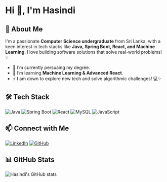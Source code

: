 # Hi 👋, I'm Hasindi

## 🚀 About Me
I'm a passionate **Computer Science undergraduate** from Sri Lanka, with a keen interest in tech stacks like **Java, Spring Boot, React, and Machine Learning**. I love building software solutions that solve real-world problems! 💡

- 🔭 I’m currently persuaing my degree.
- 🌱 I’m learning **Machine Learning & Advanced React**.
- ⚡ I am down to explore new tech and solve algorithmic challenges! 💻✨

## 🛠️ Tech Stack
![Java](https://img.shields.io/badge/Java-ED8B00?style=for-the-badge&logo=java&logoColor=white)
![Spring Boot](https://img.shields.io/badge/Spring%20Boot-6DB33F?style=for-the-badge&logo=spring-boot&logoColor=white)
![React](https://img.shields.io/badge/React-20232A?style=for-the-badge&logo=react&logoColor=61DAFB)
![MySQL](https://img.shields.io/badge/MySQL-00000F?style=for-the-badge&logo=mysql&logoColor=white)
![JavaScript](https://img.shields.io/badge/JavaScript-F7DF1E?style=for-the-badge&logo=javascript&logoColor=black)

## 📫 Connect with Me
[![LinkedIn](https://img.shields.io/badge/LinkedIn-blue?style=for-the-badge&logo=linkedin)](YOUR_LINKEDIN_URL)
[![GitHub](https://img.shields.io/badge/GitHub-black?style=for-the-badge&logo=github)](https://github.com/hasindi1230)

## 📊 GitHub Stats
![Hasindi's GitHub stats](https://github-readme-stats.vercel.app/api?username=hasindi1230&show_icons=true&theme=radical)
